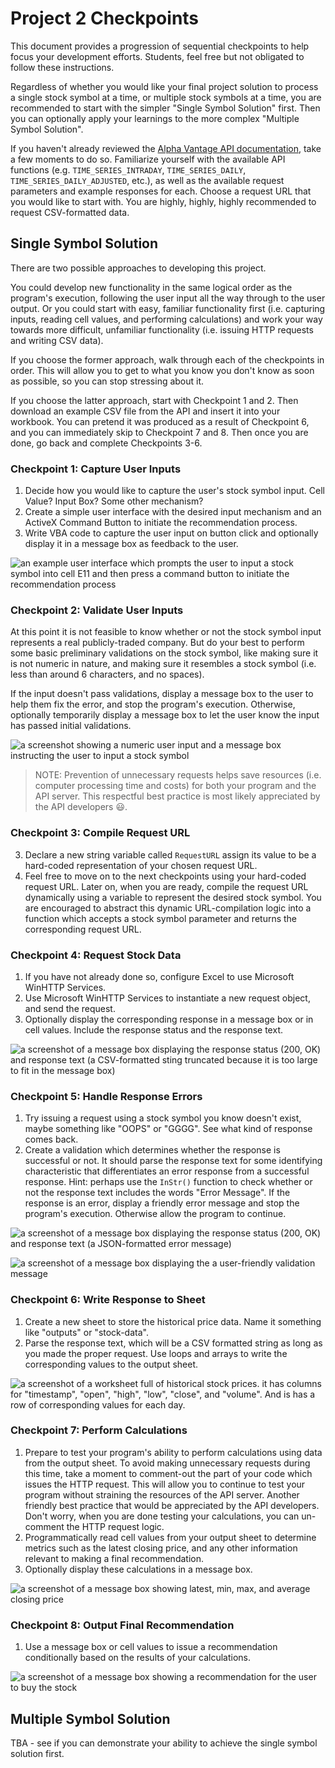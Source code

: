 # Project 2 Checkpoints

This document provides a progression of sequential checkpoints to help focus your development efforts. Students, feel free but not obligated to follow these instructions.

Regardless of whether you would like your final project solution to process a single stock symbol at a time, or multiple stock symbols at a time, you are recommended to start with the simpler "Single Symbol Solution" first. Then you can optionally apply your learnings to the more complex "Multiple Symbol Solution".

If you haven't already reviewed the [Alpha Vantage API documentation](https://www.alphavantage.co/documentation/), take a few moments to do so. Familiarize yourself with the available API functions (e.g. `TIME_SERIES_INTRADAY`, `TIME_SERIES_DAILY`, `TIME_SERIES_DAILY_ADJUSTED`, etc.), as well as the available request parameters and example responses for each. Choose a request URL that you would like to start with. You are highly, highly, highly recommended to request CSV-formatted data.

## Single Symbol Solution

There are two possible approaches to developing this project.

You could develop new functionality in the same logical order as the program's execution, following the user input all the way through to the user output. Or you could start with easy, familiar functionality first (i.e. capturing inputs, reading cell values, and performing calculations) and work your way towards more difficult, unfamiliar functionality (i.e. issuing HTTP requests and writing CSV data).

If you choose the former approach, walk through each of the checkpoints in order. This will allow you to get to what you know you don't know as soon as possible, so you can stop stressing about it.

If you choose the latter approach, start with Checkpoint 1 and 2. Then download an example CSV file from the API and insert it into your workbook. You can pretend it was produced as a result of Checkpoint 6, and you can immediately skip to Checkpoint 7 and 8. Then once you are done, go back and complete Checkpoints 3-6.

### Checkpoint 1: Capture User Inputs

  1. Decide how you would like to capture the user's stock symbol input. Cell Value? Input Box? Some other mechanism?
  2. Create a simple user interface with the desired input mechanism and an ActiveX Command Button to initiate the recommendation process.
  3. Write VBA code to capture the user input on button click and optionally display it in a message box as feedback to the user.

![an example user interface which prompts the user to input a stock symbol into cell E11 and then press a command button to initiate the recommendation process](example-interface.png)

### Checkpoint 2: Validate User Inputs

At this point it is not feasible to know whether or not the stock symbol input represents a real publicly-traded company. But do your best to perform some basic preliminary validations on the stock symbol, like making sure it is not numeric in nature, and making sure it resembles a stock symbol (i.e. less than around 6 characters, and no spaces).

If the input doesn't pass validations, display a message box to the user to help them fix the error, and stop the program's execution. Otherwise, optionally temporarily display a message box to let the user know the input has passed initial validations.

![a screenshot showing a numeric user input and a message box instructing the user to input a stock symbol](example-preliminary-input-validation.png)

> NOTE: Prevention of unnecessary requests helps save resources (i.e. computer processing time and costs) for both your program and the API server. This respectful best practice is most likely appreciated by the API developers :smiley:.

### Checkpoint 3: Compile Request URL

  3. Declare a new string variable called `RequestURL` assign its value to be a hard-coded representation of your chosen request URL.
  3. Feel free to move on to the next checkpoints using your hard-coded request URL. Later on, when you are ready, compile the request URL dynamically using a variable to represent the desired stock symbol. You are encouraged to abstract this dynamic URL-compilation logic into a function which accepts a stock symbol parameter and returns the corresponding request URL.

### Checkpoint 4: Request Stock Data

  1. If you have not already done so, configure Excel to use Microsoft WinHTTP Services.
  2. Use Microsoft WinHTTP Services to instantiate a new request object, and send the request.
  3. Optionally display the corresponding response in a message box or in cell values. Include the response status and the response text.

![a screenshot of a message box displaying the response status (200, OK) and response text (a CSV-formatted sting truncated because it is too large to fit in the message box)](example-response.png)

### Checkpoint 5: Handle Response Errors

  1. Try issuing a request using a stock symbol you know doesn't exist, maybe something like "OOPS" or "GGGG". See what kind of response comes back.
  2. Create a validation which determines whether the response is successful or not. It should parse the response text for some identifying characteristic that differentiates an error response from a successful response. Hint: perhaps use the `InStr()` function to check whether or not the response text includes the words "Error Message". If the response is an error, display a friendly error message and stop the program's execution. Otherwise allow the program to continue.

![a screenshot of a message box displaying the response status (200, OK) and response text (a JSON-formatted error message)](example-error-response.png)

![a screenshot of a message box displaying the a user-friendly validation message](example-response-validation.png)

### Checkpoint 6: Write Response to Sheet

  1. Create a new sheet to store the historical price data. Name it something like "outputs" or "stock-data".
  2. Parse the response text, which will be a CSV formatted string as long as you made the proper request. Use loops and arrays to write the corresponding values to the output sheet.

![a screenshot of a worksheet full of historical stock prices. it has columns for "timestamp", "open", "high", "low", "close", and "volume". And is has a row of corresponding values for each day.](example-output-sheet.png)

### Checkpoint 7: Perform Calculations

  1. Prepare to test your program's ability to perform calculations using data from the output sheet. To avoid making unnecessary requests during this time, take a moment to comment-out the part of your code which issues the HTTP request. This will allow you to continue to test your program without straining the resources of the API server. Another friendly best practice that would be appreciated by the API developers. Don't worry, when you are done testing your calculations, you can un-comment the HTTP request logic.
  1. Programmatically read cell values from your output sheet to determine metrics such as the latest closing price, and any other information relevant to making a final recommendation.
  2. Optionally display these calculations in a message box.

![a screenshot of a message box showing latest, min, max, and average closing price](example-calculations.png)

### Checkpoint 8: Output Final Recommendation

  1. Use a message box or cell values to issue a recommendation conditionally based on the results of your calculations.

![a screenshot of a message box showing a recommendation for the user to buy the stock](example-recommendation.png)

## Multiple Symbol Solution

TBA - see if you can demonstrate your ability to achieve the single symbol solution first.

